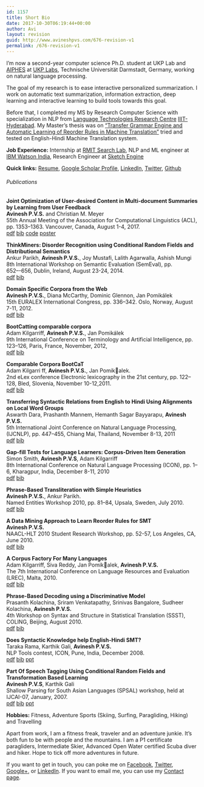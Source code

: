 ```yaml
---
id: 1157
title: Short Bio
date: 2017-10-30T06:19:44+00:00
author: Avi
layout: revision
guid: http://www.avineshpvs.com/676-revision-v1
permalink: /676-revision-v1
---
```

I&#8217;m now a second-year computer science Ph.D. student at UKP Lab and [AIPHES](https://www.aiphes.tu-darmstadt.de/de/aiphes/) at [UKP Labs](https://www.ukp.tu-darmstadt.de/), Technische Universität Darmstadt, Germany, working on natural language processing.

The goal of my research is to ease interactive personalized summarization. I work on automatic text summarization, information extraction, deep learning and interactive learning to build tools towards this goal.

Before that, I completed my MS by Research Computer Science with specialization in NLP from [Language Technologies Research Centre](http://ltrc.iiit.ac.in "Language Technologies Research Centre") [IIIT-Hyderabad](http://iiit.ac.in/ "IIIT Hyderabad"). My Master&#8217;s thesis was on  [&#8220;Transfer Grammar Engine and Automatic Learning of Reorder Rules in Machine Translation&#8221;](http://tinyurl.com/qzjkf9l) tried and tested on English-Hindi Machine Translation system. 

**Job Experience:** Internship at [RMIT Search Lab](http://www.rmit-ir.org/), NLP and ML engineer at [IBM Watson India](https://www.ibm.com/watson/health/oncology-and-genomics/oncology/), Research Engineer at [Sketch Engine](http://sketchengine.co.uk/)

**Quick links:** [Resume](http://www.avineshpvs.com/wp-content/uploads/2017/10/Avinesh_PVS_CV.pdf), [Google Scholar Profile](https://scholar.google.com.au/citations?user=F4u28JcAAAAJ&hl=en), [LinkedIn](https://www.linkedin.com/in/avinesh-pvs-15749a7/), [Twitter](https://twitter.com/avineshpvs), [Github](https://github.com/avineshpvs)

###### Publications</h2> 

**Joint Optimization of User-desired Content in Multi-document Summaries by Learning from User Feedback**  
**Avinesh P.V.S.** and Christian M. Meyer  
55th Annual Meeting of the Association for Computational Linguistics (ACL), pp. 1353&#8211;1363. Vancouver, Canada, August 1-4, 2017.  
[<span class="publication">pdf</span>](http://www.avineshpvs.com/wp-content/uploads/2015/02/P17-1124.pdf) [<span class="bibtex">bib</span>](http://www.avineshpvs.com/wp-content/uploads/2015/02/pvs_acl17.bib) [<span class="code">code</span>](https://github.com/UKPLab/acl2017-interactive_summarizer) [<span class="poster">poster</span>](http://www.aclweb.org/anthology/attachments/P/P17/P17-1124.Poster.pdf)

**ThinkMiners: Disorder Recognition using Conditional Random Fields and Distributional Semantics**  
Ankur Parikh, **Avinesh P.V.S.**, Joy Mustafi, Lalith Agarwalla, Ashish Mungi  
8th International Workshop on Semantic Evaluation (SemEval), pp. 652–-656, Dublin, Ireland, August 23-24, 2014.  
[<span class="publication">pdf</span>](http://www.aclweb.org/anthology/S/S14/S14-2.pdf#page=672) [<span class="bibtex">bib</span>](http://www.avineshpvs.com/wp-content/uploads/2017/10/pvs_semeval14.bib)

**Domain Specific Corpora from the Web**  
**Avinesh P.V.S.**, Diana McCarthy, Dominic Glennon, Jan Pomikálek  
15th EURALEX International Congress, pp. 336&#8211;342. Oslo, Norway, August 7-11, 2012.  
[<span class="publication">pdf</span>](http://www.avineshpvs.com/wp-content/uploads/2017/10/pvs_euralex12.pdf) [<span class="bibtex">bib</span>](http://www.avineshpvs.com/wp-content/uploads/2017/10/pvs_euralex12.bib)

**BootCatting comparable corpora**  
Adam Kilgarriff, **Avinesh P.V.S.**, Jan Pomikálek  
9th International Conference on Terminology and Artificial Intelligence, pp. 123&#8211;126, Paris, France, November, 2012,  
[<span class="publication">pdf</span>](http://www.avineshpvs.com/wp-content/uploads/2017/10/pvs_TIA11.pdf) [<span class="bibtex">bib</span>](http://www.avineshpvs.com/wp-content/uploads/2017/10/pvs_TIA11.bib)

**Comparable Corpora BootCaT**  
Adam Kilgarri ff, **Avinesh P.V.S.**, Jan Pomikalek.  
2nd eLex conference Electronic lexicography in the 21st century, pp. 122–128, Bled, Slovenia, November 10-12,2011.  
[<span class="publication">pdf</span>](http://www.avineshpvs.com/wp-content/uploads/2017/10/pvs_eLex11.pdf) [<span class="bibtex">bib</span>](http://www.avineshpvs.com/wp-content/uploads/2017/10/pvs_eLex11.bib)

**Transferring Syntactic Relations from English to Hindi Using Alignments on Local Word Groups**  
Aswarth Dara, Prashanth Mannem, Hemanth Sagar Bayyarapu, **Avinesh P.V.S.**  
5th International Joint Conference on Natural Language Processing, (IJCNLP), pp. 447&#8211;455, Chiang Mai, Thailand, November 8-13, 2011  
[<span class="publication">pdf</span>](http://www.avineshpvs.com/wp-content/uploads/2017/10/pvs_IJCNLP11.pdf) [<span class="bibtex">bib</span>](http://www.avineshpvs.com/wp-content/uploads/2017/10/pvs_IJCNLP11.bib)

**Gap-fill Tests for Language Learners: Corpus-Driven Item Generation**  
Simon Smith, **Avinesh P.V.S**, Adam Kilgarriff  
8th International Conference on Natural Language Processing (ICON), pp. 1–6, Kharagpur, India, December 8-11, 2010  
[<span class="publication">pdf</span>](http://www.avineshpvs.com/wp-content/uploads/2017/10/pvs_ICON10.pdf) [<span class="bibtex">bib</span>](http://www.avineshpvs.com/wp-content/uploads/2017/10/pvs_ICON10.bib)

**Phrase-Based Transliteration with Simple Heuristics**  
**Avinesh P.V.S.**, Ankur Parikh.  
Named Entities Workshop 2010, pp. 81&#8211;84, Upsala, Sweden, July 2010.  
[<span class="publication">pdf</span>](http://www.avineshpvs.com/wp-content/uploads/2017/10/pvs_NEWS10.pdf) [<span class="bibtex">bib</span>](http://www.avineshpvs.com/wp-content/uploads/2017/10/pvs_NEWS10.bib)

**A Data Mining Approach to Learn Reorder Rules for SMT**  
**Avinesh P.V.S.**  
NAACL-HLT 2010 Student Research Workshop, pp. 52-57, Los Angeles, CA, June 2010.  
[<span class="publication">pdf</span>](http://www.avineshpvs.com/wp-content/uploads/2017/10/pvs_NAACL10.pdf) [<span class="bibtex">bib</span>](http://www.avineshpvs.com/wp-content/uploads/2017/10/pvs_NAACL10.bib)

**A Corpus Factory For Many Languages**  
Adam Kilgarriff, Siva Reddy, Jan Pomikalek, **Avinesh P.V.S.**  
The 7th International Conference on Language Resources and Evaluation (LREC), Malta, 2010.  
[<span class="publication">pdf</span>](http://www.avineshpvs.com/wp-content/uploads/2017/10/pvs_LREC10.pdf) [<span class="bibtex">bib</span>](http://www.avineshpvs.com/wp-content/uploads/2017/10/pvs_LREC10.bib)

**Phrase-Based Decoding using a Discriminative Model**  
Prasanth Kolachina, Sriram Venkatapathy, Srinivas Bangalore, Sudheer Kolachina, **Avinesh P.V.S.**  
4th Workshop on Syntax and Structure in Statistical Translation (SSST), COLING, Beijing, August 2010.  
[<span class="publication">pdf</span>](http://www.avineshpvs.com/wp-content/uploads/2017/10/pvs_SSST10.pdf) [<span class="bibtex">bib</span>](http://www.avineshpvs.com/wp-content/uploads/2017/10/pvs_SSST10.bib)

**Does Syntactic Knowledge help English-Hindi SMT?**  
Taraka Rama, Karthik Gali, **Avinesh P.V.S.**  
NLP Tools contest, ICON, Pune, India, December 2008.  
[<span class="publication">pdf</span>](http://www.avineshpvs.com/wp-content/uploads/2017/10/pvs_ICON08.pdf) [<span class="bibtex">bib</span>](http://www.avineshpvs.com/wp-content/uploads/2017/10/pvs_ICON08.bib) [<span class="ppt">ppt</span>](http://www.avineshpvs.com/wp-content/uploads/2017/10/pvs_ICON08.ppt)

**Part Of Speech Tagging Using Conditional Random Fields and Transformation Based Learning**  
**Avinesh P.V.S**, Karthik Gali  
Shallow Parsing for South Asian Languages (SPSAL) workshop, held at IJCAI-07, January, 2007.  
[<span class="publication">pdf</span>](http://www.avineshpvs.com/wp-content/uploads/2017/10/pvs_SPSAL07.pdf) [<span class="bibtex">bib</span>](http://www.avineshpvs.com/wp-content/uploads/2017/10/pvs_SPSAL07.bib) [<span class="ppt">ppt</span>](http://slideplayer.com/slide/4310527/)

**Hobbies:** Fitness, Adventure Sports (Skiing, Surfing, Paragliding, Hiking) and Travelling

Apart from work, I am a fitness freak, traveler and an adventure junkie. It&#8217;s both fun to be with people and the mountains. I am a P1 certificate paragliders, Intermediate Skier, Advanced Open Water certified Scuba diver and hiker. Hope to tick off more adventures in future.

If you want to get in touch, you can poke me on [Facebook](http://www.facebook.com/avinesh.pvs "Avinesh PVS Facebook"), [Twitter](https://twitter.com/avineshpvs "Catch me on Twitter"), [Google+](https://plus.google.com/116205245131037308347 "Google plus!!"), or [LinkedIn](http://www.linkedin.com/pub/avinesh-pvs/7/49a/157 "LinkedIn"). If you want to email me, you can use my [Contact page](http://www.avineshpvs.com/contact "Contact").